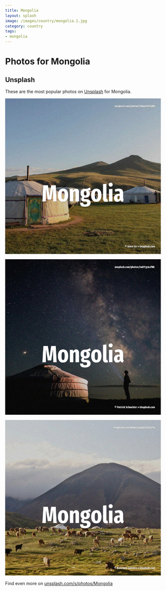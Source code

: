 ```yaml
---
title: Mongolia
layout: splash
image: /images/country/mongolia.1.jpg
category: country
tags:
- mongolia
---
```

# Photos for Mongolia

## Unsplash

These are the most popular photos on [Unsplash](https://unsplash.com) for Mongolia.

![Mongolia](/images/country/mongolia.1.jpg)

![Mongolia](/images/country/mongolia.2.jpg)

![Mongolia](/images/country/mongolia.3.jpg)

Find even more on [unsplash.com/s/photos/Mongolia](https://unsplash.com/s/photos/Mongolia)
